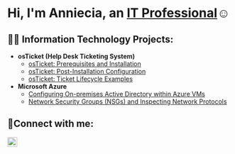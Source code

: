 <h1>Hi, I'm Anniecia, an <a href="https://linkedin.com/in/anniecia-murphy-13772059/">IT Professional</a>☺</h1>

<h2>👨‍💻 Information Technology Projects:</h2>

- <b>osTicket (Help Desk Ticketing System)</b>
  - [osTicket: Prerequisites and Installation](https://github.com/annieciam/Prerequisites-and-Installation)
  - [osTicket: Post-Installation Configuration](https://github.com/annieciam/Post-Installation-Configuration)
  - [osTicket: Ticket Lifecycle Examples](https://github.com/annieciam/ticket-lifecycle)
- <b>Microsoft Azure</b>
  - [Configuring On-premises Active Directory within Azure VMs](https://github.com/annieciam/configure-ad)
  - [Network Security Groups (NSGs) and Inspecting Network Protocols](https://github.com/annieciam/azure-network-protocols)

<h2>🤳Connect with me:</h2>


[<img align="left" alt="Josh | LinkedIn" width="22px" src="https://cdn.jsdelivr.net/npm/simple-icons@v3/icons/linkedin.svg" />][linkedin]

[linkedin]: https://www.linkedin.com/in/anniecia-murphy-13772059/
